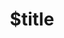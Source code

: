 ---
title: $title
second_title: Riferimento API Aspose.SVG per .NET
description: $description
type: docs
weight: $weight
url: /it/net/$ref/
---